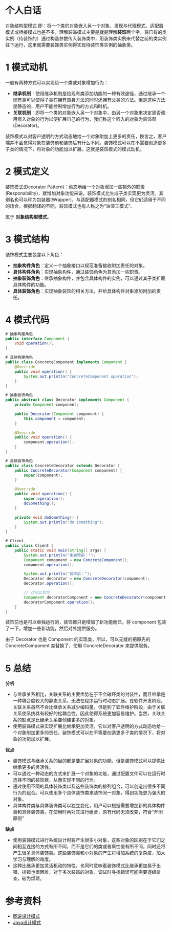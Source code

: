 # 个人白话
对象结构型模式
即：将一个类的对象嵌入另一个对象，发现与代理模式、适配器模式或桥接模式也差不多，理解装饰模式主要是就是理解**装饰**两个字，将已有的类实例（待装饰的）通过构造参数传入装饰类中，用装饰类实例来代替之前的类实例往下运行，这里就需要装饰类实例得实现待装饰类实例的抽象类。

# 1 模式动机
一般有两种方式可以实现给一个类或对象增加行为：

- **继承机制**：使用继承机制是给现有类添加功能的一种有效途径，通过继承一个现有类可以使得子类在拥有自身方法的同时还拥有父类的方法。但是这种方法是静态的，用户不能控制增加行为的方式和时机。
- **关联机制**：即将一个类的对象嵌入另一个对象中，由另一个对象来决定是否调用嵌入对象的行为以便扩展自己的行为，我们称这个嵌入的对象为装饰器(Decorator)。

装饰模式以对客户透明的方式动态地给一个对象附加上更多的责任，换言之，客户端并不会觉得对象在装饰前和装饰后有什么不同。装饰模式可以在不需要创造更多子类的情况下，将对象的功能加以扩展。这就是装饰模式的模式动机。

# 2 模式定义
装饰模式(Decorator Pattern)：动态地给一个对象增加一些额外的职责(Responsibility)，就增加对象功能来说，装饰模式比生成子类实现更为灵活。其别名也可以称为包装器(Wrapper)，与适配器模式的别名相同，但它们适用于不同的场合。根据翻译的不同，装饰模式也有人称之为“油漆工模式”。

属于 **对象结构型模式**。

# 3 模式结构
装饰模式主要包含以下角色：

- **抽象构件角色**：定义一个抽象接口以规范准备接收附加责任的对象。
- **具体构件角色**：实现抽象构件，通过装饰角色为其添加一些职责。
- **抽象装饰角色**：继承抽象构件，并包含具体构件的实例，可以通过其子类扩展具体构件的功能。
- **具体装饰角色**：实现抽象装饰的相关方法，并给具体构件对象添加附加的责任。

# 4 模式代码
```java
# 抽象构建角色
public interface Component {
    void operation();
}

# 具体构建角色
public class ConcreteComponent implements Component {
    @Override
    public void operation() {
        System.out.println("ConcreteComponent operation");
    }
}

# 抽象装饰角色
public abstract class Decorator implements Component {
    private Component component;

    public Decorator(Component component) {
        this.component = component;
    }

    @Override
    public void operation() {
        component.operation();
    }
}

# 具体装饰角色
public class ConcreteDecorator extends Decorator {
    public ConcreteDecorator(Component component) {
        super(component);
    }

    @Override
    public void operation() {
        super.operation();
        doSomething();
    }

    private void doSomething() {
        System.out.println("do something");
    }
}

# Client
public class Client {
    public static void main(String[] args) {
        System.out.println("未装饰前：");
        Component component = new ConcreteComponent();
        component.operation();

        System.out.println("装饰后：");
        Decorator decorator = new ConcreteDecorator(component);
        decorator.operation();

        // 也可以写为
        Component decoratorComponent = new ConcreteDecorator(component);
        decoratorComponent.operation();
    }
}
```
装饰前也是可以单独运行的，装饰器只是增加了新功能而已，将 component 包装了一下，增加一些新功能，然后对外提供服务。

由于 Decorator 也是 Component 的实现类，所以，可以无缝的把原先的 ConcreteComponent 类替换了，使用 ConcreteDecorator 来提供服务。

# 5 总结
**分析**

- 与继承关系相比，关联关系的主要优势在于不会破坏类的封装性，而且继承是一种耦合度较大的静态关系，无法在程序运行时动态扩展。在软件开发阶段，关联关系虽然不会比继承关系减少编码量，但是到了软件维护阶段，由于关联关系使系统具有较好的松耦合性，因此使得系统更加容易维护。当然，关联关系的缺点是比继承关系要创建更多的对象。
- 使用装饰模式来实现扩展比继承更加灵活，它以对客户透明的方式动态地给一个对象附加更多的责任。装饰模式可以在不需要创造更多子类的情况下，将对象的功能加以扩展。

**优点**

- 装饰模式与继承关系的目的都是要扩展对象的功能，但是装饰模式可以提供比继承更多的灵活性。
- 可以通过一种动态的方式来扩展一个对象的功能，通过配置文件可以在运行时选择不同的装饰器，从而实现不同的行为。
- 通过使用不同的具体装饰类以及这些装饰类的排列组合，可以创造出很多不同行为的组合。可以使用多个具体装饰类来装饰同一对象，得到功能更为强大的对象。
- 具体构件类与具体装饰类可以独立变化，用户可以根据需要增加新的具体构件类和具体装饰类，在使用时再对其进行组合，原有代码无须改变，符合“开闭原则”

**缺点**

- 使用装饰模式进行系统设计时将产生很多小对象，这些对象的区别在于它们之间相互连接的方式有所不同，而不是它们的类或者属性值有所不同，同时还将产生很多具体装饰类。这些装饰类和小对象的产生将增加系统的复杂度，加大学习与理解的难度。
- 这种比继承更加灵活机动的特性，也同时意味着装饰模式比继承更加易于出错，排错也很困难，对于多次装饰的对象，调试时寻找错误可能需要逐级排查，较为烦琐。

# 参考资料

- [图说设计模式](https://design-patterns.readthedocs.io/zh_CN/latest/index.html)
- [Java设计模式](http://c.biancheng.net/view/1317.html)